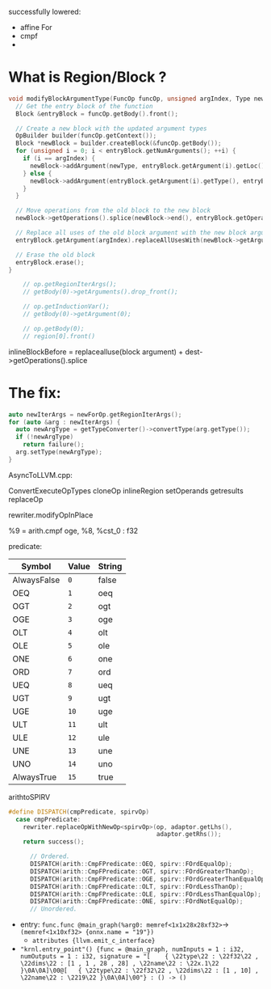 successfully lowered:
- affine For
- cmpf
- 
# What is Region/Block ?

```cpp
void modifyBlockArgumentType(FuncOp funcOp, unsigned argIndex, Type newType) {
  // Get the entry block of the function
  Block &entryBlock = funcOp.getBody().front();

  // Create a new block with the updated argument types
  OpBuilder builder(funcOp.getContext());
  Block *newBlock = builder.createBlock(&funcOp.getBody());
  for (unsigned i = 0; i < entryBlock.getNumArguments(); ++i) {
    if (i == argIndex) {
      newBlock->addArgument(newType, entryBlock.getArgument(i).getLoc());
    } else {
      newBlock->addArgument(entryBlock.getArgument(i).getType(), entryBlock.getArgument(i).getLoc());
    }
  }

  // Move operations from the old block to the new block
  newBlock->getOperations().splice(newBlock->end(), entryBlock.getOperations());

  // Replace all uses of the old block argument with the new block argument
  entryBlock.getArgument(argIndex).replaceAllUsesWith(newBlock->getArgument(argIndex));

  // Erase the old block
  entryBlock.erase();
}
```

```cpp
    // op.getRegionIterArgs();
    // getBody(0)->getArguments().drop_front();

    // op.getInductionVar();
    // getBody(0)->getArgument(0);

    // op.getBody(0);
    // region[0].front()
```

inlineBlockBefore = replacealluse(block argument) + dest->getOperations().splice

# The fix:
```cpp
auto newIterArgs = newForOp.getRegionIterArgs();
for (auto &arg : newIterArgs) {
  auto newArgType = getTypeConverter()->convertType(arg.getType());
  if (!newArgType)
	return failure();
  arg.setType(newArgType);
}
```

AsyncToLLVM.cpp:

ConvertExecuteOpTypes
cloneOp
inlineRegion
setOperands
getresults
replaceOp

rewriter.modifyOpInPlace

%9 = arith.cmpf oge, %8, %cst_0 : f32

predicate:

| Symbol      | Value | String |
| ----------- | ----- | ------ |
| AlwaysFalse | `0`   | false  |
| OEQ         | `1`   | oeq    |
| OGT         | `2`   | ogt    |
| OGE         | `3`   | oge    |
| OLT         | `4`   | olt    |
| OLE         | `5`   | ole    |
| ONE         | `6`   | one    |
| ORD         | `7`   | ord    |
| UEQ         | `8`   | ueq    |
| UGT         | `9`   | ugt    |
| UGE         | `10`  | uge    |
| ULT         | `11`  | ult    |
| ULE         | `12`  | ule    |
| UNE         | `13`  | une    |
| UNO         | `14`  | uno    |
| AlwaysTrue  | `15`  | true   |

arithtoSPIRV
```cpp
#define DISPATCH(cmpPredicate, spirvOp)                                        \
  case cmpPredicate:                                                           \
    rewriter.replaceOpWithNewOp<spirvOp>(op, adaptor.getLhs(),                 \
                                         adaptor.getRhs());                    \
    return success();

      // Ordered.
      DISPATCH(arith::CmpFPredicate::OEQ, spirv::FOrdEqualOp);
      DISPATCH(arith::CmpFPredicate::OGT, spirv::FOrdGreaterThanOp);
      DISPATCH(arith::CmpFPredicate::OGE, spirv::FOrdGreaterThanEqualOp);
      DISPATCH(arith::CmpFPredicate::OLT, spirv::FOrdLessThanOp);
      DISPATCH(arith::CmpFPredicate::OLE, spirv::FOrdLessThanEqualOp);
      DISPATCH(arith::CmpFPredicate::ONE, spirv::FOrdNotEqualOp);
      // Unordered.

```

- entry: `func.func @main_graph(%arg0: memref<1x1x28x28xf32>`-> `(memref<1x10xf32> {onnx.name = "19"})`
	- `attributes {llvm.emit_c_interface}`
- `"krnl.entry_point"() {func = @main_graph, numInputs = 1 : i32, numOutputs = 1 : i32, signature = "[    { \22type\22 : \22f32\22 , \22dims\22 : [1 , 1 , 28 , 28] , \22name\22 : \22x.1\22 }\0A\0A]\00@[   { \22type\22 : \22f32\22 , \22dims\22 : [1 , 10] , \22name\22 : \2219\22 }\0A\0A]\00"} : () -> ()`